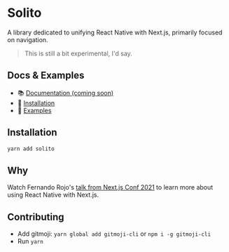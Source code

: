 # Solito

A library dedicated to unifying React Native with Next.js, primarily focused on navigation.

> This is still a bit experimental, I'd say.

## Docs & Examples

- 📚 [Documentation (coming soon)](#)
- 🦄 [Installation](#Installation)
- 🐬 [Examples](#)

## Installation

```sh
yarn add solito
```

## Why

Watch Fernando Rojo's [talk from Next.js Conf 2021](https://www.youtube.com/watch?v=0lnbdRweJtA) to learn more about using React Native with Next.js.

## Contributing

- Add gitmoji: `yarn global add gitmoji-cli` or `npm i -g gitmoji-cli`
- Run `yarn`
